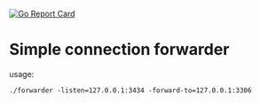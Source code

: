 [![Go Report Card](https://goreportcard.com/badge/github.com/andrzejewsky/forwarder)](https://goreportcard.com/report/github.com/andrzejewsky/forwarder)
# Simple connection forwarder

usage:
```
./forwarder -listen=127.0.0.1:3434 -forward-to=127.0.0.1:3306
```
